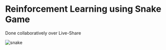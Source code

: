 # Reinforcement Learning using Snake Game
Done collaboratively over Live-Share

![snake](https://github.com/user-attachments/assets/a41913c7-108d-442c-acb0-daa05d7d7043)
